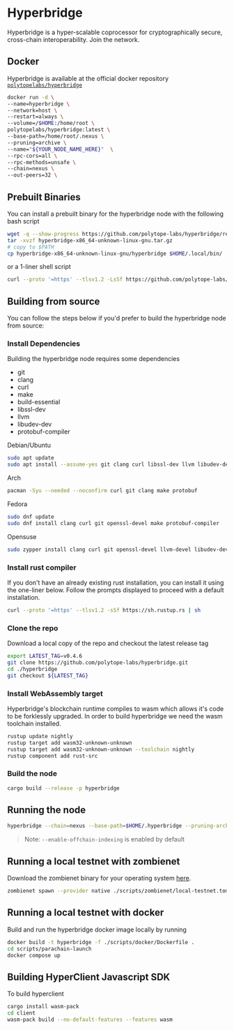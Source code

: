 # Hyperbridge

Hyperbridge is a hyper-scalable coprocessor for cryptographically secure, cross-chain interoperability. Join the network.

## Docker

Hyperbridge is available at the official docker repository [`polytopelabs/hyperbridge`](https://hub.docker.com/r/polytopelabs/hyperbridge)

```bash
docker run -d \
--name=hyperbridge \
--network=host \
--restart=always \
--volume=/$HOME:/home/root \
polytopelabs/hyperbridge:latest \
--base-path=/home/root/.nexus \
--pruning=archive \
--name="${YOUR_NODE_NAME_HERE}"  \
--rpc-cors=all \
--rpc-methods=unsafe \
--chain=nexus \
--out-peers=32 \
```

## Prebuilt Binaries

You can install a prebuilt binary for the hyperbridge node with the following bash script

```bash
wget -q --show-progress https://github.com/polytope-labs/hyperbridge/releases/download/${latest-tag}/hyperbridge-x86_64-unknown-linux-gnu.tar.gz
tar -xvzf hyperbridge-x86_64-unknown-linux-gnu.tar.gz
# copy to $PATH
cp hyperbridge-x86_64-unknown-linux-gnu/hyperbridge $HOME/.local/bin/
```

or a 1-liner shell script

```bash
curl --proto '=https' --tlsv1.2 -LsSf https://github.com/polytope-labs/hyperbridge/releases/download/${latest-tag}/hyperbridge-installer.sh | sh
```

## Building from source

You can follow the steps below if you'd prefer to build the hyperbridge node from source:

### Install Dependencies

Building the hyperbridge node requires some dependencies

- git
- clang
- curl
- make
- build-essential
- libssl-dev
- llvm
- libudev-dev
- protobuf-compiler

Debian/Ubuntu

```bash
sudo apt update
sudo apt install --assume-yes git clang curl libssl-dev llvm libudev-dev make protobuf-compiler
```

Arch

```bash
pacman -Syu --needed --noconfirm curl git clang make protobuf
```

Fedora

```bash
sudo dnf update
sudo dnf install clang curl git openssl-devel make protobuf-compiler
```

Opensuse

```bash
sudo zypper install clang curl git openssl-devel llvm-devel libudev-devel make protobuf
```

### Install rust compiler

If you don't have an already existing rust installation, you can install it using the one-liner below. Follow the prompts displayed to proceed with a default installation.

```bash
curl --proto '=https' --tlsv1.2 -sSf https://sh.rustup.rs | sh
```

### Clone the repo

Download a local copy of the repo and checkout the latest release tag

```bash
export LATEST_TAG=v0.4.6
git clone https://github.com/polytope-labs/hyperbridge.git
cd ./hyperbridge
git checkout ${LATEST_TAG}
```

### Install WebAssembly target

Hyperbridge's blockchain runtime compiles to wasm which allows it's code to be forklessly upgraded. In order to build hyperbridge we need the wasm toolchain installed.

```bash
rustup update nightly
rustup target add wasm32-unknown-unknown
rustup target add wasm32-unknown-unknown --toolchain nightly
rustup component add rust-src
```

### Build the node

```bash
cargo build --release -p hyperbridge
```

## Running the node

```bash
hyperbridge --chain=nexus --base-path=$HOME/.hyperbridge --pruning-archive
```

> Note: `--enable-offchain-indexing` is enabled by default

## Running a local testnet with zombienet

Download the zombienet binary for your operating system [here](https://github.com/paritytech/zombienet).

```bash
zombienet spawn --provider native ./scripts/zombienet/local-testnet.toml
```

## Running a local testnet with docker

Build and run the hyperbridge docker image locally by running

```bash
docker build -t hyperbridge -f ./scripts/docker/Dockerfile .
cd scripts/parachain-launch
docker compose up
```

## Building HyperClient Javascript SDK

To build hyperclient

```bash
cargo install wasm-pack
cd client
wasm-pack build --no-default-features --features wasm
```
